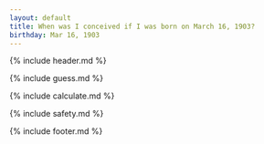 ```yaml
---
layout: default
title: When was I conceived if I was born on March 16, 1903?
birthday: Mar 16, 1903
---
```


{% include header.md %}

{% include guess.md %}

{% include calculate.md %}

{% include safety.md %}

{% include footer.md %}



